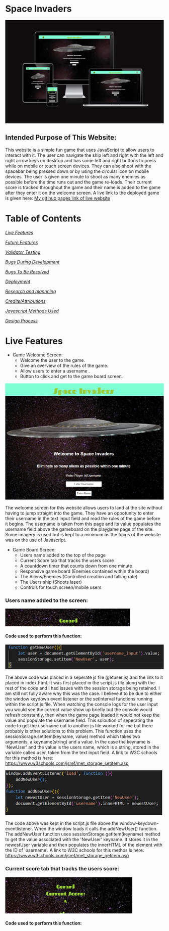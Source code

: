 # Space Invaders

![Responsive Images for this website](assets/images/readmeimgs/responsive-space-invaders.PNG)

## Intended Purpose of This Website:

This website is a simple fun game that uses JavaScript to allow users to interact with it. The user can navigate the ship left and right with the left and right arrow keys on desktop and has some left and right buttons to press while on mobile or touch screen devices. They can also shoot with the spacebar being pressed down or by using the circular icon on mobile devices. The user is given one minute to shoot as many enemies as possible before the time runs out and the game re-loads. Their current score is tracked throughout the game and their name is added to the game after they enter it on the welcome screen. A live link to the deployed game is given here: [My git hub pages link of live website](https://gfpkelly1986.github.io/space-invaders/) 

# Table of Contents
   *[Live Features]()*

   *[Future Features]()*

   *[Validator Testing]()*

   *[Bugs During Development]()*

   *[Bugs To Be Resolved]()*

   *[Deployment]()*

   *[Research and plannning]()*

   *[Credits/Attributions]()*

   *[Javascript Methods Used]()*

   *[Design Process]()*

# Live Features
- Game Welcome Screen:
    - Welcome the user to the game.
    - Give an overview of the rules of the game.
    - Allow users to enter a username .
    - Button to click and get to the game board screen.

![Landing page welcome screen for space invaders game](assets/images/readmeimgs/welcomescreen-spaceinvaders.PNG)

The welcome screen for this website allows users to land at the site without having to jump straight into the game. They have an oppotunity to enter their username in the text input field and read the rules of the game before it begins. The username is taken from this page and its value populates the username field above the gameboard on the playgame page of the site. Some imagery is used but is kept to a minimum as the focus of the website was on the use of Javascript.

- Game Board Screen:
   - Users name added to the top of the page
   - Current Score tab that tracks the users score
   - A countdown timer that counts down from one minute
   - Responsive game board (Enemies contained within the board)
   - The Aliens/Enemies (Controlled creation and falling rate)
   - The Users ship (Shoots laser)
   - Controls for touch screen/mobile users

### Users name added to the screen:

![Users name added to the game board](assets/images/readmeimgs/Usersname.PNG)

#### Code used to perform this function:

![Code to get the username](assets/images/readmeimgs/Getting-the-user-name.PNG)

The above code was placed in a seperate js file (getuser.js) and the link to it placed in index.html. It was first placed in the script.js file along with the rest of the code and I had issues with the session storage being retained. I am still not fully aware why this was the case. I believe it to be due to either the window keydown event listener or the setInterval functions running within the script.js file. When watching the console logs for the user input you would see the correct value show up briefly but the console would refresh constantly, then when the game page loaded it would not keep the value and populate the username field. This soloution of seperating the code to get the username out to another js file worked for me but there probably is other solutions to this problem. This function uses the sessionSorage.setItem(keyname, value) method which takes two arguments, a keyname(string) and a value. In the case the keyname is 'NewUser' and the value is the users name, which is a string, stored in the variable called user, taken from the text input field. A link to W3C schools for this method is here: https://www.w3schools.com/jsref/met_storage_setitem.asp 

![Code to set the usename](assets/images/readmeimgs/Setting-the-username.PNG)

The code above was kept in the script.js file above the window-keydown-eventlistener. When the window loads it calls the addNewUser() function. The addNewUser function uses sessionStorage.getItem(keyname) method to get the value associated with the 'NewUser' keyname. It stores it in the newestUser variable and then populates the innerHTML of the element with the ID of 'username'. A link to  W3C schools for this methos is here: https://www.w3schools.com/jsref/met_storage_getitem.asp

### Current score tab that tracks the users score:

![The users current score](assets/images/readmeimgs/Currentscoretab.PNG)

#### Code used to perform this function:

